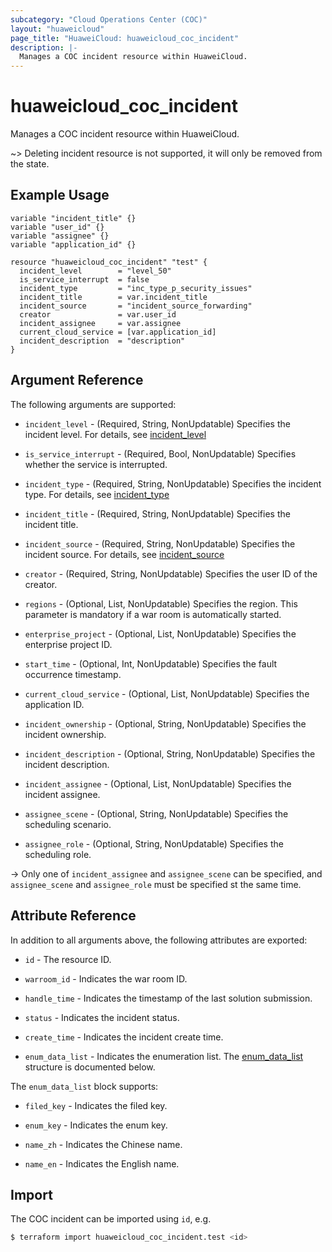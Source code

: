 ```yaml
---
subcategory: "Cloud Operations Center (COC)"
layout: "huaweicloud"
page_title: "HuaweiCloud: huaweicloud_coc_incident"
description: |-
  Manages a COC incident resource within HuaweiCloud.
---
```


# huaweicloud_coc_incident

Manages a COC incident resource within HuaweiCloud.

~> Deleting incident resource is not supported, it will only be removed from the state.

## Example Usage

```hcl
variable "incident_title" {}
variable "user_id" {}
variable "assignee" {}
variable "application_id" {}

resource "huaweicloud_coc_incident" "test" {
  incident_level        = "level_50"
  is_service_interrupt  = false
  incident_type         = "inc_type_p_security_issues"
  incident_title        = var.incident_title
  incident_source       = "incident_source_forwarding"
  creator               = var.user_id
  incident_assignee     = var.assignee
  current_cloud_service = [var.application_id]
  incident_description  = "description"
}
```

## Argument Reference

The following arguments are supported:

* `incident_level` - (Required, String, NonUpdatable) Specifies the incident level.
  For details, see [incident_level](https://support.huaweicloud.com/intl/en-us/api-coc/coc_api_04_03_001_006_01.html)

* `is_service_interrupt` - (Required, Bool, NonUpdatable) Specifies whether the service is interrupted.

* `incident_type` - (Required, String, NonUpdatable) Specifies the incident type.
  For details, see [incident_type](https://support.huaweicloud.com/intl/en-us/api-coc/coc_api_04_03_001_006_02.html)

* `incident_title` - (Required, String, NonUpdatable) Specifies the incident title.

* `incident_source` - (Required, String, NonUpdatable) Specifies the incident source.
  For details, see [incident_source](https://support.huaweicloud.com/intl/en-us/api-coc/coc_api_04_03_001_006_03.html)

* `creator` - (Required, String, NonUpdatable) Specifies the user ID of the creator.

* `regions` - (Optional, List, NonUpdatable) Specifies the region.
  This parameter is mandatory if a war room is automatically started.

* `enterprise_project` - (Optional, List, NonUpdatable) Specifies the enterprise project ID.

* `start_time` - (Optional, Int, NonUpdatable) Specifies the fault occurrence timestamp.

* `current_cloud_service` - (Optional, List, NonUpdatable) Specifies the application ID.

* `incident_ownership` - (Optional, String, NonUpdatable) Specifies the incident ownership.

* `incident_description` - (Optional, String, NonUpdatable) Specifies the incident description.

* `incident_assignee` - (Optional, List, NonUpdatable) Specifies the incident assignee.

* `assignee_scene` - (Optional, String, NonUpdatable) Specifies the scheduling scenario.

* `assignee_role` - (Optional, String, NonUpdatable) Specifies the scheduling role.
  
-> Only one of `incident_assignee` and `assignee_scene` can be specified, and `assignee_scene` and `assignee_role` must
be specified st the same time.

## Attribute Reference

In addition to all arguments above, the following attributes are exported:

* `id` - The resource ID.

* `warroom_id` - Indicates the war room ID.

* `handle_time` - Indicates the timestamp of the last solution submission.

* `status` - Indicates the incident status.

* `create_time` - Indicates the incident create time.

* `enum_data_list` - Indicates the enumeration list.
  The [enum_data_list](#attrblock--enum_data_list) structure is documented below.

<a name="attrblock--enum_data_list"></a>
The `enum_data_list` block supports:

* `filed_key` - Indicates the filed key.

* `enum_key` - Indicates the enum key.

* `name_zh` - Indicates the Chinese name.

* `name_en` - Indicates the English name.

## Import

The COC incident can be imported using `id`, e.g.

```bash
$ terraform import huaweicloud_coc_incident.test <id>
```
